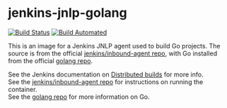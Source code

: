 # jenkins-jnlp-golang

[![Build Status][build-badge]][docker]
[![Build Automated][auto-badge]][docker]

[build-badge]: https://img.shields.io/docker/cloud/build/mjslabs/jenkins-jnlp-golang.svg?label=build
[auto-badge]: https://img.shields.io/docker/cloud/automated/mjslabs/jenkins-jnlp-golang.svg
[docker]: https://hub.docker.com/r/mjslabs/jenkins-jnlp-golang/builds

This is an image for a Jenkins JNLP agent used to build Go projects. The source is from the official [jenkins/inbound-agent repo](https://hub.docker.com/r/jenkins/inbound-agent/), with Go installed from the official [golang repo](https://hub.docker.com/_/golang).

See the Jenkins documentation on [Distributed builds](https://wiki.jenkins.io/display/JENKINS/Distributed+builds) for more info.  
See the [jenkins/inbound-agent repo](https://hub.docker.com/r/jenkins/inbound-agent/) for instructions on running the container.  
See the [golang repo](https://hub.docker.com/_/golang) for more information on Go.  
